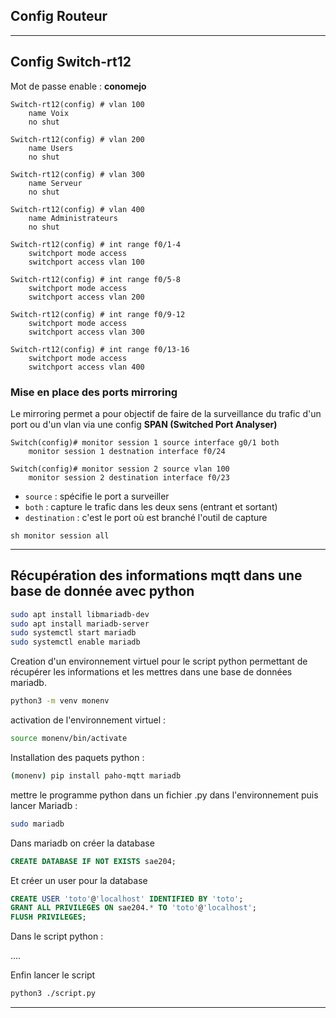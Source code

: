 ## Config Routeur



---
## Config Switch-rt12

Mot de passe enable : **conomejo**

```
Switch-rt12(config) # vlan 100
	name Voix
	no shut
	
Switch-rt12(config) # vlan 200
	name Users
	no shut
	
Switch-rt12(config) # vlan 300
	name Serveur
	no shut
	
Switch-rt12(config) # vlan 400
	name Administrateurs
	no shut
```

```
Switch-rt12(config) # int range f0/1-4
	switchport mode access
	switchport access vlan 100

Switch-rt12(config) # int range f0/5-8
	switchport mode access
	switchport access vlan 200

Switch-rt12(config) # int range f0/9-12
	switchport mode access
	switchport access vlan 300

Switch-rt12(config) # int range f0/13-16
	switchport mode access
	switchport access vlan 400
```

### Mise en place des ports mirroring

Le mirroring permet a pour objectif de faire de la surveillance du trafic d'un port ou d'un vlan via une config **SPAN (Switched Port Analyser)**

```
Switch(config)# monitor session 1 source interface g0/1 both
	monitor session 1 destnation interface f0/24

Switch(config)# monitor session 2 source vlan 100
	monitor session 2 destination interface f0/23
```

- `source` : spécifie le port a surveiller
- `both` : capture le trafic dans les deux sens (entrant et sortant)
- `destination` : c'est le port où est branché l'outil de capture

`sh monitor session all`

---

## Récupération des informations mqtt dans une base de donnée avec python

```bash
sudo apt install libmariadb-dev
sudo apt install mariadb-server
sudo systemctl start mariadb
sudo systemctl enable mariadb
```

Creation d'un environnement virtuel pour le script python permettant de récupérer les informations et les mettres dans une base de données mariadb.

```bash
python3 -m venv monenv
```
activation de l'environnement virtuel :

```bash
source monenv/bin/activate
```
Installation des paquets python :

```bash
(monenv) pip install paho-mqtt mariadb
```
mettre le programme python dans un fichier .py dans l'environnement puis lancer Mariadb :

```bash
sudo mariadb
```
Dans mariadb on créer la database

```sql
CREATE DATABASE IF NOT EXISTS sae204;
```

Et créer un user pour la database

```sql
CREATE USER 'toto'@'localhost' IDENTIFIED BY 'toto';
GRANT ALL PRIVILEGES ON sae204.* TO 'toto'@'localhost';
FLUSH PRIVILEGES;
```
Dans le script python :

....

Enfin lancer le script

```bash
python3 ./script.py
```

---

